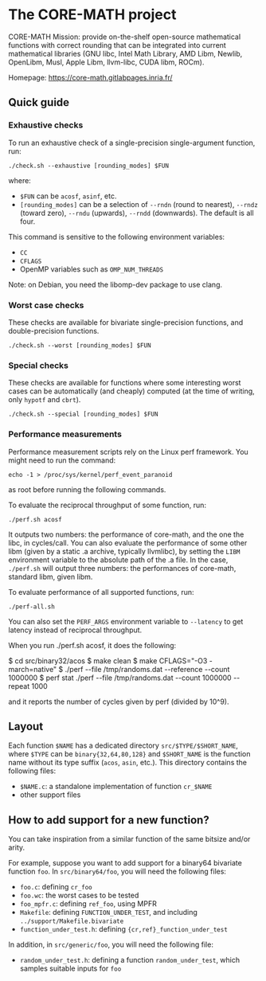 # The CORE-MATH project

CORE-MATH Mission: provide on-the-shelf open-source mathematical
functions with correct rounding that can be integrated into current
mathematical libraries (GNU libc, Intel Math Library, AMD Libm,
Newlib, OpenLibm, Musl, Apple Libm, llvm-libc, CUDA libm, ROCm).

Homepage: https://core-math.gitlabpages.inria.fr/


## Quick guide

### Exhaustive checks

To run an exhaustive check of a single-precision single-argument
function, run:

    ./check.sh --exhaustive [rounding_modes] $FUN

where:
- `$FUN` can be `acosf`, `asinf`, etc.
- `[rounding_modes]` can be a selection of `--rndn` (round to
  nearest), `--rndz` (toward zero), `--rndu` (upwards), `--rndd`
  (downwards). The default is all four.

This command is sensitive to the following environment variables:
- `CC`
- `CFLAGS`
- OpenMP variables such as `OMP_NUM_THREADS`

Note: on Debian, you need the libomp-dev package to use clang.

### Worst case checks

These checks are available for bivariate single-precision functions,
and double-precision functions.

    ./check.sh --worst [rounding_modes] $FUN

### Special checks

These checks are available for functions where some interesting worst
cases can be automatically (and cheaply) computed (at the time of
writing, only `hypotf` and `cbrt`).

    ./check.sh --special [rounding_modes] $FUN

### Performance measurements

Performance measurement scripts rely on the Linux perf framework. You
might need to run the command:

    echo -1 > /proc/sys/kernel/perf_event_paranoid

as root before running the following commands.

To evaluate the reciprocal throughput of some function, run:

    ./perf.sh acosf

It outputs two numbers: the performance of core-math, and the one the
libc, in cycles/call. You can also evaluate the performance of some
other libm (given by a static .a archive, typically llvmlibc), by
setting the `LIBM` environment variable to the absolute path of the .a
file. In the case, `./perf.sh` will output three numbers: the
performances of core-math, standard libm, given libm.

To evaluate performance of all supported functions, run:

    ./perf-all.sh

You can also set the `PERF_ARGS` environment variable to `--latency`
to get latency instead of reciprocal throughput.

When you run ./perf.sh acosf, it does the following:

   $ cd src/binary32/acos
   $ make clean
   $ make CFLAGS="-O3 -march=native"
   $ ./perf --file /tmp/randoms.dat --reference --count 1000000
   $ perf stat ./perf --file /tmp/randoms.dat --count 1000000 --repeat 1000

and it reports the number of cycles given by perf (divided by 10^9).

## Layout

Each function `$NAME` has a dedicated directory
`src/$TYPE/$SHORT_NAME`, where `$TYPE` can be `binary{32,64,80,128}`
and `$SHORT_NAME` is the function name without its type suffix
(`acos`, `asin`, etc.). This directory contains the following files:
- `$NAME.c`: a standalone implementation of function `cr_$NAME`
- other support files


## How to add support for a new function?

You can take inspiration from a similar function of the same bitsize
and/or arity.

For example, suppose you want to add support for a binary64 bivariate
function `foo`. In `src/binary64/foo`, you will need the following
files:
- `foo.c`: defining `cr_foo`
- `foo.wc`: the worst cases to be tested
- `foo_mpfr.c`: defining `ref_foo`, using MPFR
- `Makefile`: defining `FUNCTION_UNDER_TEST`, and including `../support/Makefile.bivariate`
- `function_under_test.h`: defining `{cr,ref}_function_under_test`

In addition, in `src/generic/foo`, you will need the following file:
- `random_under_test.h`: defining a function `random_under_test`,
  which samples suitable inputs for `foo`
